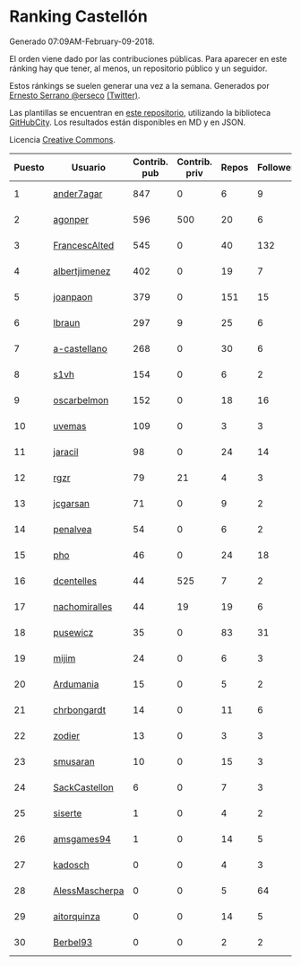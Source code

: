 # Ranking Castellón

Generado 07:09AM-February-09-2018.

El orden viene dado por las contribuciones públicas. Para aparecer en este ránking hay que tener, al menos, un repositorio público y un seguidor.

Estos ránkings se suelen generar una vez a la semana. Generados por [Ernesto Serrano @erseco](https://github.com/erseco/) [(Twitter)](https://twitter.com/erseco).

Las plantillas se encuentran en [este repositorio](https://github.com/iblancasa/GH-Spanish-Ranking), utilizando la biblioteca [GitHubCity](https://github.com/iblancasa/GitHubCity). Los resultados están disponibles en MD y en JSON.

Licencia [Creative Commons](https://creativecommons.org/licenses/by/4.0/).

| Puesto   |  Usuario  | Contrib. pub | Contrib. priv |Repos| Followers | Desde |  Avatar  |
|----------|-----------|--------------|---------------|-----|-----------|-------|----------|
|1|[ander7agar](https://github.com/ander7agar)|847|0|6|9|2014-03-06|![ander7agar](https://avatars2.githubusercontent.com/u/6875232)|
|2|[agonper](https://github.com/agonper)|596|500|20|6|2015-01-27|![agonper](https://avatars3.githubusercontent.com/u/10727467)|
|3|[FrancescAlted](https://github.com/FrancescAlted)|545|0|40|132|2010-06-25|![FrancescAlted](https://avatars0.githubusercontent.com/u/314521)|
|4|[albertjimenez](https://github.com/albertjimenez)|402|0|19|7|2015-05-21|![albertjimenez](https://avatars3.githubusercontent.com/u/12547680)|
|5|[joanpaon](https://github.com/joanpaon)|379|0|151|15|2013-06-30|![joanpaon](https://avatars1.githubusercontent.com/u/4895527)|
|6|[lbraun](https://github.com/lbraun)|297|9|25|6|2010-06-02|![lbraun](https://avatars2.githubusercontent.com/u/294776)|
|7|[a-castellano](https://github.com/a-castellano)|268|0|30|6|2015-03-17|![a-castellano](https://avatars0.githubusercontent.com/u/11519707)|
|8|[s1vh](https://github.com/s1vh)|154|0|6|2|2014-10-09|![s1vh](https://avatars1.githubusercontent.com/u/9099118)|
|9|[oscarbelmon](https://github.com/oscarbelmon)|152|0|18|16|2013-04-05|![oscarbelmon](https://avatars0.githubusercontent.com/u/4066452)|
|10|[uvemas](https://github.com/uvemas)|109|0|3|3|2011-10-03|![uvemas](https://avatars1.githubusercontent.com/u/1099529)|
|11|[jaracil](https://github.com/jaracil)|98|0|24|14|2014-01-10|![jaracil](https://avatars0.githubusercontent.com/u/6370372)|
|12|[rgzr](https://github.com/rgzr)|79|21|4|3|2015-07-03|![rgzr](https://avatars1.githubusercontent.com/u/13169716)|
|13|[jcgarsan](https://github.com/jcgarsan)|71|0|9|2|2013-09-26|![jcgarsan](https://avatars3.githubusercontent.com/u/5547857)|
|14|[penalvea](https://github.com/penalvea)|54|0|6|2|2013-04-09|![penalvea](https://avatars3.githubusercontent.com/u/4102114)|
|15|[pho](https://github.com/pho)|46|0|24|18|2009-05-25|![pho](https://avatars0.githubusercontent.com/u/88469)|
|16|[dcentelles](https://github.com/dcentelles)|44|525|7|2|2013-07-15|![dcentelles](https://avatars2.githubusercontent.com/u/5012707)|
|17|[nachomiralles](https://github.com/nachomiralles)|44|19|19|6|2013-06-26|![nachomiralles](https://avatars2.githubusercontent.com/u/4831513)|
|18|[pusewicz](https://github.com/pusewicz)|35|0|83|31|2008-02-26|![pusewicz](https://avatars2.githubusercontent.com/u/940)|
|19|[mijim](https://github.com/mijim)|24|0|6|3|2016-02-01|![mijim](https://avatars1.githubusercontent.com/u/17006034)|
|20|[Ardumania](https://github.com/Ardumania)|15|0|5|2|2012-02-17|![Ardumania](https://avatars0.githubusercontent.com/u/1445949)|
|21|[chrbongardt](https://github.com/chrbongardt)|14|0|11|6|2012-11-19|![chrbongardt](https://avatars3.githubusercontent.com/u/2834466)|
|22|[zodier](https://github.com/zodier)|13|0|3|3|2010-11-13|![zodier](https://avatars0.githubusercontent.com/u/480371)|
|23|[smusaran](https://github.com/smusaran)|10|0|15|3|2015-11-10|![smusaran](https://avatars2.githubusercontent.com/u/15787704)|
|24|[SackCastellon](https://github.com/SackCastellon)|6|0|7|3|2013-08-28|![SackCastellon](https://avatars3.githubusercontent.com/u/5330355)|
|25|[siserte](https://github.com/siserte)|1|0|4|2|2014-02-05|![siserte](https://avatars2.githubusercontent.com/u/6595035)|
|26|[amsgames94](https://github.com/amsgames94)|1|0|14|5|2014-03-15|![amsgames94](https://avatars3.githubusercontent.com/u/6959189)|
|27|[kadosch](https://github.com/kadosch)|0|0|4|3|2011-12-31|![kadosch](https://avatars1.githubusercontent.com/u/1296520)|
|28|[AlessMascherpa](https://github.com/AlessMascherpa)|0|0|5|64|2011-04-03|![AlessMascherpa](https://avatars2.githubusercontent.com/u/706750)|
|29|[aitorquinza](https://github.com/aitorquinza)|0|0|14|5|2012-09-17|![aitorquinza](https://avatars3.githubusercontent.com/u/2361502)|
|30|[Berbel93](https://github.com/Berbel93)|0|0|2|2|2016-03-02|![Berbel93](https://avatars2.githubusercontent.com/u/17596372)|

